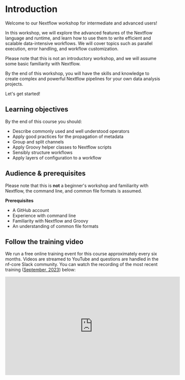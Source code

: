 # Introduction

Welcome to our Nextflow workshop for intermediate and advanced users!

In this workshop, we will explore the advanced features of the Nextflow language and runtime, and learn how to use them to write efficient and scalable data-intensive workflows. We will cover topics such as parallel execution, error handling, and workflow customization.

Please note that this is not an introductory workshop, and we will assume some basic familiarity with Nextflow.

By the end of this workshop, you will have the skills and knowledge to create complex and powerful Nextflow pipelines for your own data analysis projects.

Let's get started!

## Learning objectives

By the end of this course you should:

- Describe commonly used and well understood operators
- Apply good practices for the propagation of metadata
- Group and split channels
- Apply Groovy helper classes to Nextflow scripts
- Sensibly structure workflows
- Apply layers of configuration to a workflow

## Audience & prerequisites

Please note that this is **not** a beginner's workshop and familiarity with Nextflow, the command line, and common file formats is assumed.

**Prerequisites**

- A GitHub account
- Experience with command line
- Familiarity with Nextflow and Groovy
- An understanding of common file formats

## Follow the training video

We run a free online training event for this course approximately every six months. Videos are streamed to YouTube and questions are handled in the nf-core Slack community. You can watch the recording of the most recent training ([September, 2023](https://nf-co.re/events/2023/training-sept-2023/)) below:

<div style="text-align: center;">
    <iframe width="560" height="315" src="https://www.youtube.com/embed/nPAH9owvKvI?si=Kt3WmxF7rGhRp2L1" title="YouTube video player" frameborder="0" allow="accelerometer; autoplay; clipboard-write; encrypted-media; gyroscope; picture-in-picture; web-share" allowfullscreen="" data-ruffle-polyfilled=""></iframe>
</div>
